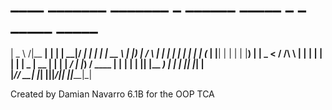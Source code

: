 #   ____       _______ _______ _      ______  _____ _    _ _____ _____  
 |  _ \   /\|__   __|__   __| |    |  ____|/ ____| |  | |_   _|  __ \ 
 | |_) | /  \  | |     | |  | |    | |__  | (___ | |__| | | | | |__) |
 |  _ < / /\ \ | |     | |  | |    |  __|  \___ \|  __  | | | |  ___/ 
 | |_) / ____ \| |     | |  | |____| |____ ____) | |  | |_| |_| |     
 |____/_/    \_\_|     |_|  |______|______|_____/|_|  |_|_____|_|  

 Created by Damian Navarro 6.1B for the OOP TCA
